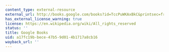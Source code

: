 ```yaml
---
content_type: external-resource
external_url: http://books.google.com/books?id=TccPuWKAxBkC&printsec=frontcover#v=onepage&q&f=false
has_external_license_warning: true
license: https://en.wikipedia.org/wiki/All_rights_reserved
status: ''
title: Google Books
uid: a17fc19b-bece-47b5-9d01-4b1717a8cb16
wayback_url: ''
---
```

